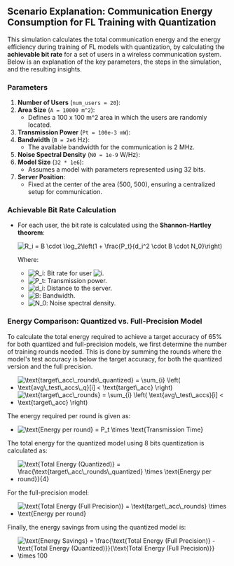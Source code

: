 ## Scenario Explanation: Communication Energy Consumption for FL Training with Quantization

This simulation calculates the total communication energy and the energy efficiency during training of FL models with quantization, by calculating the **achievable bit rate** for a set of users in a wireless communication system. Below is an explanation of the key parameters, the steps in the simulation, and the resulting insights.

### Parameters

1. **Number of Users** (`num_users = 20`): 
2. **Area Size** (`A = 10000 m^2`): 
    - Defines a 100 x 100 m^2 area in which the users are randomly located.
3. **Transmission Power** (`Pt = 100e-3 mW`):
4. **Bandwidth** (`B = 2e6` Hz):
    - The available bandwidth for the communication is 2 MHz.
5. **Noise Spectral Density** (`N0 = 1e-9` W/Hz):
6. **Model Size** (`32 * 1e6`): 
    - Assumes a model with parameters represented using 32 bits.
7. **Server Position**:
    - Fixed at the center of the area (500, 500), ensuring a centralized setup for communication.

### Achievable Bit Rate Calculation

- For each user, the bit rate is calculated using the **Shannon-Hartley theorem**: 

  <img src="https://i.upmath.me/svg/R_i%20%3D%20B%20%5Ccdot%20%5Clog_2%5Cleft(1%20%2B%20%5Cfrac%7BP_t%7D%7Bd_i%5E2%20%5Ccdot%20B%20%5Ccdot%20N_0%7D%5Cright)" alt="R_i = B \cdot \log_2\left(1 + \frac{P_t}{d_i^2 \cdot B \cdot N_0}\right)" />

  Where:
    - <img src="https://i.upmath.me/svg/R_i" alt="R_i" />: Bit rate for user <img src="https://i.upmath.me/svg/i" alt="i" />.
    - <img src="https://i.upmath.me/svg/P_t" alt="P_t" />: Transmission power.
    - <img src="https://i.upmath.me/svg/d_i" alt="d_i" />: Distance to the server.
    - <img src="https://i.upmath.me/svg/B" alt="B" />: Bandwidth.
    - <img src="https://i.upmath.me/svg/N_0" alt="N_0" />: Noise spectral density.

### Energy Comparison: Quantized vs. Full-Precision Model

To calculate the total energy required to achieve a target accuracy of 65% for both quantized and full-precision models, we first determine the number of training rounds needed. This is done by summing the rounds where the model's test accuracy is below the target accuracy, for both the quantized version and the full precision.

* <img src="https://i.upmath.me/svg/%5Ctext%7Btarget%5C_acc%5C_rounds%5C_quantized%7D%20%3D%20%5Csum_%7Bi%7D%20%5Cleft(%20%5Ctext%7Bavg%5C_test%5C_accs%5C_q%7D%5Bi%5D%20%3C%20%5Ctext%7Btarget%5C_acc%7D%20%5Cright)" alt="\text{target\_acc\_rounds\_quantized} = \sum_{i} \left( \text{avg\_test\_accs\_q}[i] &lt; \text{target\_acc} \right)" />
* <img src="https://i.upmath.me/svg/%5Ctext%7Btarget%5C_acc%5C_rounds%7D%20%3D%20%5Csum_%7Bi%7D%20%5Cleft(%20%5Ctext%7Bavg%5C_test%5C_accs%7D%5Bi%5D%20%3C%20%5Ctext%7Btarget%5C_acc%7D%20%5Cright)" alt="\text{target\_acc\_rounds} = \sum_{i} \left( \text{avg\_test\_accs}[i] &lt; \text{target\_acc} \right)" />

The energy required per round is given as:

* <img src="https://i.upmath.me/svg/%5Ctext%7BEnergy%20per%20round%7D%20%3D%20P_t%20%5Ctimes%20%5Ctext%7BTransmission%20Time%7D" alt="\text{Energy per round} = P_t \times \text{Transmission Time}" />

The total energy for the quantized model using 8 bits quantization is calculated as:

* <img src="https://i.upmath.me/svg/%5Ctext%7BTotal%20Energy%20(Quantized)%7D%20%3D%20%5Cfrac%7B%5Ctext%7Btarget%5C_acc%5C_rounds%5C_quantized%7D%20%5Ctimes%20%5Ctext%7BEnergy%20per%20round%7D%7D%7B4%7D" alt="\text{Total Energy (Quantized)} = \frac{\text{target\_acc\_rounds\_quantized} \times \text{Energy per round}}{4}" />

For the full-precision model:

* <img src="https://i.upmath.me/svg/%5Ctext%7BTotal%20Energy%20(Full%20Precision)%7D%20%3D%20%5Ctext%7Btarget%5C_acc%5C_rounds%7D%20%5Ctimes%20%5Ctext%7BEnergy%20per%20round%7D" alt="\text{Total Energy (Full Precision)} = \text{target\_acc\_rounds} \times \text{Energy per round}" />

Finally, the energy savings from using the quantized model is:

* <img src="https://i.upmath.me/svg/%5Ctext%7BEnergy%20Savings%7D%20%3D%20%5Cfrac%7B%5Ctext%7BTotal%20Energy%20(Full%20Precision)%7D%20-%20%5Ctext%7BTotal%20Energy%20(Quantized)%7D%7D%7B%5Ctext%7BTotal%20Energy%20(Full%20Precision)%7D%7D%20%5Ctimes%20100" alt="\text{Energy Savings} = \frac{\text{Total Energy (Full Precision)} - \text{Total Energy (Quantized)}}{\text{Total Energy (Full Precision)}} \times 100" />
